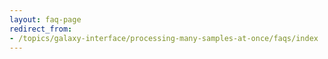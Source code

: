 ```yaml
---
layout: faq-page
redirect_from:
- /topics/galaxy-interface/processing-many-samples-at-once/faqs/index
---
```


